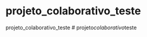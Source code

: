 # projeto_colaborativo_teste
projeto_colaborativo_teste
#   p r o j e t o _ c o l a b o r a t i v o _ t e s t e  
 
